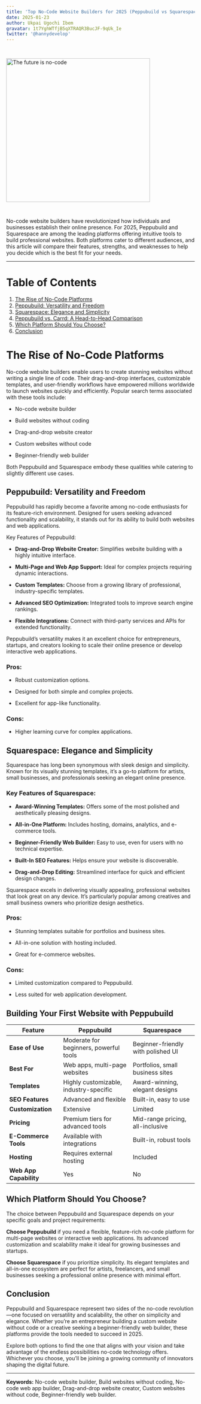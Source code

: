 ```yaml
---
title: 'Top No-Code Website Builders for 2025 (Peppubuild vs Squarespace)'
date: 2025-01-23
author: Ukpai Ugochi Ibem
gravatar: 1t7YghWTfjB5qXTRAQR3BucJF-9qUk_Ie
twitter: '@hannydevelop'
---
```


<img src="https://drive.google.com/thumbnail?id=1Ur6ZtIdlto74guCNWYUx8qyp4C0Hq-9v&sz=w1000" alt="The future is no-code"  style="width:40vw; margin:2em auto;">

No-code website builders have revolutionized how individuals and businesses establish their online presence. For 2025, Peppubuild and Squarespace are among the leading platforms offering intuitive tools to build professional websites. Both platforms cater to different audiences, and this article will compare their features, strengths, and weaknesses to help you decide which is the best fit for your needs.

---

# Table of Contents
1. [The Rise of No-Code Platforms](#the-rise-of-no-code-platforms)
2. [Peppubuild: Versatility and Freedom](#peppubuild-versatility-and-freedom)
3. [Squarespace: Elegance and Simplicity](#squarespace-elegance-and-simplicity)
4. [Peppubuild vs. Carrd: A Head-to-Head Comparison](#peppubuild-vs-carrd-a-head-to-head-comparison)
5. [Which Platform Should You Choose?](#which-platform-should-you-choose?)
6. [Conclusion](#conclusion)

# The Rise of No-Code Platforms

No-code website builders enable users to create stunning websites without writing a single line of code. Their drag-and-drop interfaces, customizable templates, and user-friendly workflows have empowered millions worldwide to launch websites quickly and efficiently. Popular search terms associated with these tools include:

- No-code website builder

- Build websites without coding

- Drag-and-drop website creator

- Custom websites without code

- Beginner-friendly web builder

Both Peppubuild and Squarespace embody these qualities while catering to slightly different use cases.

## Peppubuild: Versatility and Freedom

Peppubuild has rapidly become a favorite among no-code enthusiasts for its feature-rich environment. Designed for users seeking advanced functionality and scalability, it stands out for its ability to build both websites and web applications.

Key Features of Peppubuild:

- **Drag-and-Drop Website Creator:** Simplifies website building with a highly intuitive interface.

- **Multi-Page and Web App Support:** Ideal for complex projects requiring dynamic interactions.

- **Custom Templates:** Choose from a growing library of professional, industry-specific templates.

- **Advanced SEO Optimization:** Integrated tools to improve search engine rankings.

- **Flexible Integrations:** Connect with third-party services and APIs for extended functionality.

Peppubuild’s versatility makes it an excellent choice for entrepreneurs, startups, and creators looking to scale their online presence or develop interactive web applications.

### Pros:

- Robust customization options.

- Designed for both simple and complex projects.

- Excellent for app-like functionality.

### Cons:

- Higher learning curve for complex applications.

## Squarespace: Elegance and Simplicity

Squarespace has long been synonymous with sleek design and simplicity. Known for its visually stunning templates, it’s a go-to platform for artists, small businesses, and professionals seeking an elegant online presence.

### Key Features of Squarespace:

- **Award-Winning Templates:** Offers some of the most polished and aesthetically pleasing designs.

- **All-in-One Platform:** Includes hosting, domains, analytics, and e-commerce tools.

- **Beginner-Friendly Web Builder:** Easy to use, even for users with no technical expertise.

- **Built-In SEO Features:** Helps ensure your website is discoverable.

- **Drag-and-Drop Editing:** Streamlined interface for quick and efficient design changes.

Squarespace excels in delivering visually appealing, professional websites that look great on any device. It’s particularly popular among creatives and small business owners who prioritize design aesthetics.

### Pros:

- Stunning templates suitable for portfolios and business sites.

- All-in-one solution with hosting included.

- Great for e-commerce websites.

### Cons:

- Limited customization compared to Peppubuild.

- Less suited for web application development.

## Building Your First Website with Peppubuild

| Feature | Peppubuild | Squarespace |
| --- | --- | --- |
| **Ease of Use** | Moderate for beginners, powerful tools | Beginner-friendly with polished UI |
| **Best For** | Web apps, multi-page websites | Portfolios, small business sites |
| **Templates** | Highly customizable, industry-specific | Award-winning, elegant designs |
| **SEO Features** | Advanced and flexible | Built-in, easy to use |
| **Customization** | Extensive | Limited |
| **Pricing** | Premium tiers for advanced tools | Mid-range pricing, all-inclusive |
| **E-Commerce Tools** | Available with integrations | Built-in, robust tools |
| **Hosting** | Requires external hosting | Included |
| **Web App Capability** | Yes | No |

## Which Platform Should You Choose?

The choice between Peppubuild and Squarespace depends on your specific goals and project requirements:

**Choose Peppubuild** if you need a flexible, feature-rich no-code platform for multi-page websites or interactive web applications. Its advanced customization and scalability make it ideal for growing businesses and startups.

**Choose Squarespace** if you prioritize simplicity. Its elegant templates and all-in-one ecosystem are perfect for artists, freelancers, and small businesses seeking a professional online presence with minimal effort.

## Conclusion
Peppubuild and Squarespace represent two sides of the no-code revolution—one focused on versatility and scalability, the other on simplicity and elegance. Whether you’re an entrepreneur building a custom website without code or a creative seeking a beginner-friendly web builder, these platforms provide the tools needed to succeed in 2025.

Explore both options to find the one that aligns with your vision and take advantage of the endless possibilities no-code technology offers. Whichever you choose, you’ll be joining a growing community of innovators shaping the digital future.

---
**Keywords:** No-code website builder, Build websites without coding, No-code web app builder, Drag-and-drop website creator, Custom websites without code, Beginner-friendly web builder.